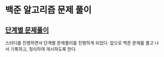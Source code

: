 # 백준 알고리즘 문제 풀이

## [단계별 문제풀이](https://www.acmicpc.net/step)

스터디를 진행하면서 단계별 문제풀이를 진행하게 되었다.
앞으로 백준 문제를 풀고 나서 기록하고, 정리하여 게시하도록 한다.